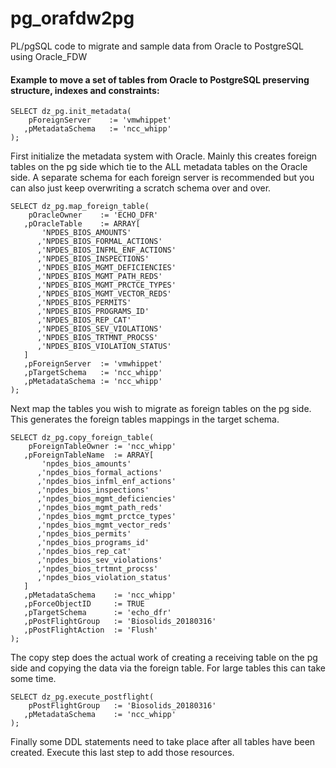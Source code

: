 # pg_orafdw2pg
PL/pgSQL code to migrate and sample data from Oracle to PostgreSQL using Oracle_FDW

#### Example to move a set of tables from Oracle to PostgreSQL preserving structure, indexes and constraints:

```
SELECT dz_pg.init_metadata(
    pForeignServer    := 'vmwhippet'
   ,pMetadataSchema   := 'ncc_whipp'
);
```

First initialize the metadata system with Oracle.   Mainly this creates foreign tables on the pg side which tie to the ALL metadata tables on the Oracle side.  A separate schema for each foreign server is recommended but you can also just keep overwriting a scratch schema over and over.  

```
SELECT dz_pg.map_foreign_table(
    pOracleOwner    := 'ECHO_DFR'
   ,pOracleTable    := ARRAY[
       'NPDES_BIOS_AMOUNTS'
      ,'NPDES_BIOS_FORMAL_ACTIONS'
      ,'NPDES_BIOS_INFML_ENF_ACTIONS'
      ,'NPDES_BIOS_INSPECTIONS'
      ,'NPDES_BIOS_MGMT_DEFICIENCIES'
      ,'NPDES_BIOS_MGMT_PATH_REDS'
      ,'NPDES_BIOS_MGMT_PRCTCE_TYPES'
      ,'NPDES_BIOS_MGMT_VECTOR_REDS'
      ,'NPDES_BIOS_PERMITS'
      ,'NPDES_BIOS_PROGRAMS_ID'
      ,'NPDES_BIOS_REP_CAT'
      ,'NPDES_BIOS_SEV_VIOLATIONS'
      ,'NPDES_BIOS_TRTMNT_PROCSS'
      ,'NPDES_BIOS_VIOLATION_STATUS'
   ]
   ,pForeignServer  := 'vmwhippet'
   ,pTargetSchema   := 'ncc_whipp'
   ,pMetadataSchema := 'ncc_whipp'
);
```

Next map the tables you wish to migrate as foreign tables on the pg side.  This generates the foreign tables mappings in the target schema.

```
SELECT dz_pg.copy_foreign_table(
    pForeignTableOwner := 'ncc_whipp'
   ,pForeignTableName  := ARRAY[
       'npdes_bios_amounts'
      ,'npdes_bios_formal_actions'
      ,'npdes_bios_infml_enf_actions'
      ,'npdes_bios_inspections'
      ,'npdes_bios_mgmt_deficiencies'
      ,'npdes_bios_mgmt_path_reds'
      ,'npdes_bios_mgmt_prctce_types'
      ,'npdes_bios_mgmt_vector_reds'
      ,'npdes_bios_permits'
      ,'npdes_bios_programs_id'
      ,'npdes_bios_rep_cat'
      ,'npdes_bios_sev_violations'
      ,'npdes_bios_trtmnt_procss'
      ,'npdes_bios_violation_status'
   ]
   ,pMetadataSchema    := 'ncc_whipp'
   ,pForceObjectID     := TRUE
   ,pTargetSchema      := 'echo_dfr'
   ,pPostFlightGroup   := 'Biosolids_20180316' 
   ,pPostFlightAction  := 'Flush' 
);
```

The copy step does the actual work of creating a receiving table on the pg side and copying the data via the foreign table.  For large tables this can take some time.

```
SELECT dz_pg.execute_postflight(
    pPostFlightGroup   := 'Biosolids_20180316'
   ,pMetadataSchema    := 'ncc_whipp'
);
```

Finally some DDL statements need to take place after all tables have been created.  Execute this last step to add those resources.


